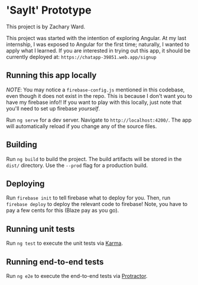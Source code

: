 # 'SayIt' Prototype

This project is by Zachary Ward.

This project was started with the intention of exploring Angular. At my last internship,
I was exposed to Angular for the first time; naturally, I wanted to apply what I learned.
If you are interested in trying out this app, it should be currently deployed at:
`https://chatapp-39851.web.app/signup`

## Running this app locally

*NOTE*: You may notice a `firebase-config.js` mentioned in this codebase, even though it does
not exist in the repo. This is because I don't want you to have my firebase info!! If you
want to play with this locally, just note that you'll need to set up firebase *yourself*.

Run `ng serve` for a dev server. Navigate to `http://localhost:4200/`. The app will automatically reload if you change any of the source files.

## Building

Run `ng build` to build the project. The build artifacts will be stored in the `dist/` directory. Use the `--prod` flag for a production build.

## Deploying
Run `firebase init` to tell firebase what to deploy for you. Then, run `firebase deploy` to
deploy the relevant code to firebase! Note, you have to pay a few cents for this (Blaze pay as you go).

## Running unit tests

Run `ng test` to execute the unit tests via [Karma](https://karma-runner.github.io).

## Running end-to-end tests

Run `ng e2e` to execute the end-to-end tests via [Protractor](http://www.protractortest.org/).
